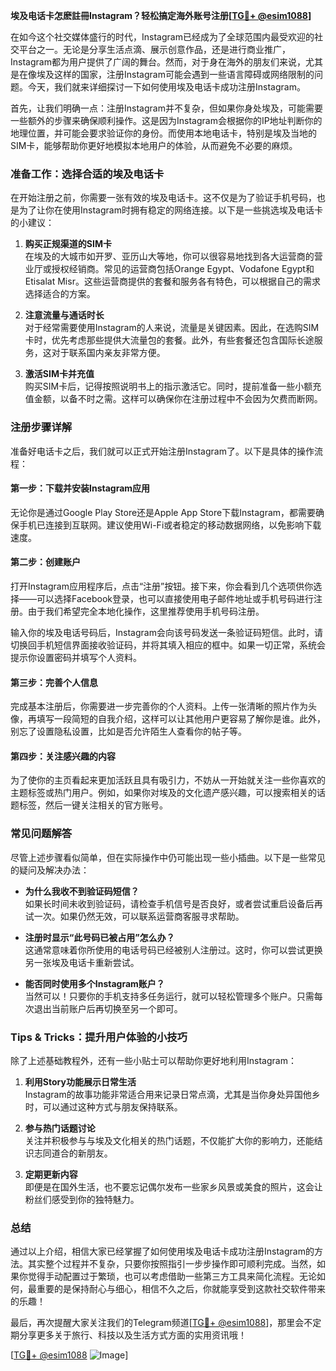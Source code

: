 **埃及电话卡怎麽註冊Instagram？轻松搞定海外账号注册[[TG💪+ @esim1088](https://t.me/s/esim1088)]**

在如今这个社交媒体盛行的时代，Instagram已经成为了全球范围内最受欢迎的社交平台之一。无论是分享生活点滴、展示创意作品，还是进行商业推广，Instagram都为用户提供了广阔的舞台。然而，对于身在海外的朋友们来说，尤其是在像埃及这样的国家，注册Instagram可能会遇到一些语言障碍或网络限制的问题。今天，我们就来详细探讨一下如何使用埃及电话卡成功注册Instagram。

首先，让我们明确一点：注册Instagram并不复杂，但如果你身处埃及，可能需要一些额外的步骤来确保顺利操作。这是因为Instagram会根据你的IP地址判断你的地理位置，并可能会要求验证你的身份。而使用本地电话卡，特别是埃及当地的SIM卡，能够帮助你更好地模拟本地用户的体验，从而避免不必要的麻烦。

### **准备工作：选择合适的埃及电话卡**

在开始注册之前，你需要一张有效的埃及电话卡。这不仅是为了验证手机号码，也是为了让你在使用Instagram时拥有稳定的网络连接。以下是一些挑选埃及电话卡的小建议：

1. **购买正规渠道的SIM卡**  
   在埃及的大城市如开罗、亚历山大等地，你可以很容易地找到各大运营商的营业厅或授权经销商。常见的运营商包括Orange Egypt、Vodafone Egypt和Etisalat Misr。这些运营商提供的套餐和服务各有特色，可以根据自己的需求选择适合的方案。

2. **注意流量与通话时长**  
   对于经常需要使用Instagram的人来说，流量是关键因素。因此，在选购SIM卡时，优先考虑那些提供大流量包的套餐。此外，有些套餐还包含国际长途服务，这对于联系国内亲友非常方便。

3. **激活SIM卡并充值**  
   购买SIM卡后，记得按照说明书上的指示激活它。同时，提前准备一些小额充值金额，以备不时之需。这样可以确保你在注册过程中不会因为欠费而断网。

### **注册步骤详解**

准备好电话卡之后，我们就可以正式开始注册Instagram了。以下是具体的操作流程：

#### **第一步：下载并安装Instagram应用**
无论你是通过Google Play Store还是Apple App Store下载Instagram，都需要确保手机已连接到互联网。建议使用Wi-Fi或者稳定的移动数据网络，以免影响下载速度。

#### **第二步：创建账户**
打开Instagram应用程序后，点击“注册”按钮。接下来，你会看到几个选项供你选择——可以选择Facebook登录，也可以直接使用电子邮件地址或手机号码进行注册。由于我们希望完全本地化操作，这里推荐使用手机号码注册。

输入你的埃及电话号码后，Instagram会向该号码发送一条验证码短信。此时，请切换回手机短信界面接收验证码，并将其填入相应的框中。如果一切正常，系统会提示你设置密码并填写个人资料。

#### **第三步：完善个人信息**
完成基本注册后，你需要进一步完善你的个人资料。上传一张清晰的照片作为头像，再填写一段简短的自我介绍，这样可以让其他用户更容易了解你是谁。此外，别忘了设置隐私设置，比如是否允许陌生人查看你的帖子等。

#### **第四步：关注感兴趣的内容**
为了使你的主页看起来更加活跃且具有吸引力，不妨从一开始就关注一些你喜欢的主题标签或热门用户。例如，如果你对埃及的文化遗产感兴趣，可以搜索相关的话题标签，然后一键关注相关的官方账号。

### **常见问题解答**

尽管上述步骤看似简单，但在实际操作中仍可能出现一些小插曲。以下是一些常见的疑问及解决办法：

- **为什么我收不到验证码短信？**  
  如果长时间未收到验证码，请检查手机信号是否良好，或者尝试重启设备后再试一次。如果仍然无效，可以联系运营商客服寻求帮助。

- **注册时显示“此号码已被占用”怎么办？**  
  这通常意味着你所使用的电话号码已经被别人注册过。这时，你可以尝试更换另一张埃及电话卡重新尝试。

- **能否同时使用多个Instagram账户？**  
  当然可以！只要你的手机支持多任务运行，就可以轻松管理多个账户。只需每次退出当前账户后再切换至另一个即可。

### **Tips & Tricks：提升用户体验的小技巧**

除了上述基础教程外，还有一些小贴士可以帮助你更好地利用Instagram：

1. **利用Story功能展示日常生活**  
   Instagram的故事功能非常适合用来记录日常点滴，尤其是当你身处异国他乡时，可以通过这种方式与朋友保持联系。

2. **参与热门话题讨论**  
   关注并积极参与与埃及文化相关的热门话题，不仅能扩大你的影响力，还能结识志同道合的新朋友。

3. **定期更新内容**  
   即便是在国外生活，也不要忘记偶尔发布一些家乡风景或美食的照片，这会让粉丝们感受到你的独特魅力。

### **总结**

通过以上介绍，相信大家已经掌握了如何使用埃及电话卡成功注册Instagram的方法。其实整个过程并不复杂，只要你按照指引一步步操作即可顺利完成。当然，如果你觉得手动配置过于繁琐，也可以考虑借助一些第三方工具来简化流程。无论如何，最重要的是保持耐心与细心，相信不久之后，你就能享受到这款社交软件带来的乐趣！

最后，再次提醒大家关注我们的Telegram频道[[TG💪+ @esim1088](https://t.me/s/esim1088)]，那里会不定期分享更多关于旅行、科技以及生活方式方面的实用资讯哦！

[[TG💪+ @esim1088](https://t.me/s/esim1088) ![Image](https://i.postimg.cc/4NQfJmqS/Snipaste-2025-05-13-00-14-12.png)]